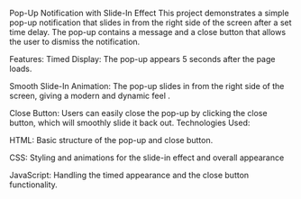 Pop-Up Notification with Slide-In Effect
This project demonstrates a simple pop-up notification that slides in from the right side of the screen after a set time delay. The pop-up contains a message and a close button that allows the user to dismiss the notification.

Features:
Timed Display: The pop-up appears 5 seconds after the page loads.

Smooth Slide-In Animation: The pop-up slides in from the right side of the screen, giving a modern and dynamic feel
.

Close Button: Users can easily close the pop-up by clicking the close button, which will smoothly slide it back out.
Technologies Used:

HTML: Basic structure of the pop-up and close button.

CSS: Styling and animations for the slide-in effect and overall appearance

JavaScript: Handling the timed appearance and the close button functionality.
